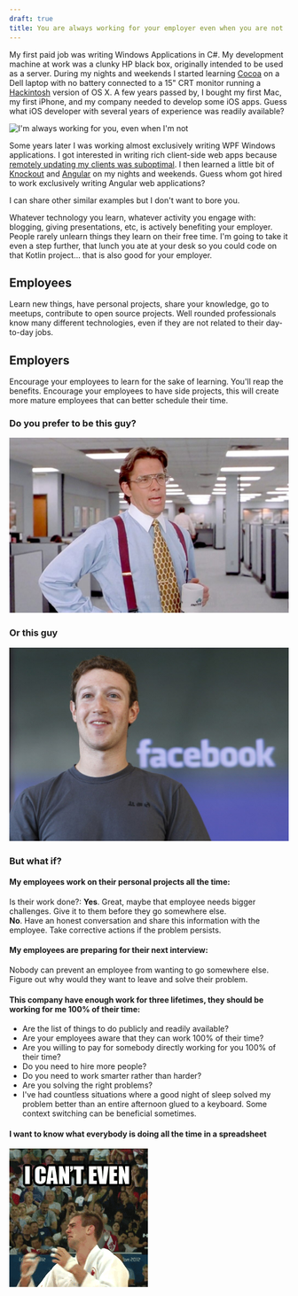 ```yaml
---
draft: true
title: You are always working for your employer even when you are not
---
```


My first paid job was writing Windows Applications in C#. My development machine at work was a clunky HP black box, originally intended to be used as a server. During my nights and weekends I started learning [Cocoa](https://en.wikipedia.org/wiki/Cocoa_(API)) on a Dell laptop with no battery connected to a 15" CRT monitor running a [Hackintosh](https://hackintosh.com/) version of OS X. A few years passed by, I bought my first Mac, my first iPhone, and my company needed to develop some iOS apps. Guess what iOS developer with several years of experience was readily available?  

![I'm always working for you, even when I'm not](https://i.imgflip.com/1xx534.jpg)  

Some years later I was working almost exclusively writing WPF Windows applications. I got interested in writing rich client-side web apps because [remotely updating my clients was suboptimal](https://www.tddapps.com/2016/02/02/General-POS-design-considerations/). I then learned a little bit of [Knockout](http://knockoutjs.com/) and [Angular](https://angular.io/) on my nights and weekends. Guess whom got hired to work exclusively writing Angular web applications?  

I can share other similar examples but I don't want to bore you.  

Whatever technology you learn, whatever activity you engage with: blogging, giving presentations, etc, is actively benefiting your employer. People rarely unlearn things they learn on their free time. I'm going to take it even a step further, that lunch you ate at your desk so you could code on that Kotlin project... that is also good for your employer.  

## Employees  
Learn new things, have personal projects, share your knowledge, go to meetups, contribute to open source projects. Well rounded professionals know many different technologies, even if they are not related to their day-to-day jobs.  

## Employers  
Encourage your employees to learn for the sake of learning. You'll reap the benefits. Encourage your employees to have side projects, this will create more mature employees that can better schedule their time.  

### Do you prefer to be this guy?  
![Office Space](/images/side-projects/office-space-boss.jpg)  

### Or this guy  
![Zuckerberg](/images/side-projects/markzuckerberg.jpg)  


### But what if?  

#### My employees work on their personal projects all the time:  
Is their work done?:
**Yes**. Great, maybe that employee needs bigger challenges. Give it to them before they go somewhere else.  
**No**. Have an honest conversation and share this information with the employee. Take corrective actions if the problem persists.  

#### My employees are preparing for their next interview:  
Nobody can prevent an employee from wanting to go somewhere else. Figure out why would they want to leave and solve their problem.  

#### This company have enough work for three lifetimes, they should be working for me 100% of their time:  
- Are the list of things to do publicly and readily available?  
- Are your employees aware that they can work 100% of their time?
- Are you willing to pay for somebody directly working for you 100% of their time?
- Do you need to hire more people?  
- Do you need to work smarter rather than harder?  
- Are you solving the right problems?  
- I've had countless situations where a good night of sleep solved my problem better than an entire afternoon glued to a keyboard. Some context switching can be beneficial sometimes.  

#### I want to know what everybody is doing all the time in a spreadsheet  
![I can't even](/images/side-projects/i_cant_even-fainting.gif)  
